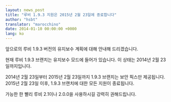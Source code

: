 ```yaml
---
layout: news_post
title: "루비 1.9.3 지원은 2015년 2월 23일에 종료합니다"
author: "hsbt"
translator: "marocchino"
date: 2014-01-10 00:00:00 +0000
lang: ko
---
```


앞으로의 루비 1.9.3 버전의 유지보수 계획에 대해 안내해 드리겠습니다.

현재 루비 1.9.3 브랜치는 유지보수 모드에 들어가 있습니다. 이 상태는 2014년 2월
23일까지입니다.

2014년 2월 23일부터 2015년 2월 23일까지 1.9.3 브랜치는 보안 픽스만
제공됩니다.
2015년 2월 23일 이후, 1.9.3 브랜치에 대한 모든 지원이 종료됩니다.

가능한 한 빨리 루비 2.1이나 2.0.0을 사용하시길 강력히 권해드립니다.
